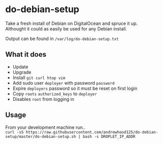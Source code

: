 # do-debian-setup
Take a fresh install of Debian on DigitalOcean and spruce it up.  
Althought it could as easily be used for any Debian install.  
  
Output can be found in `/var/log/do-debian-setup.txt`  

What it does
------------
 - Update
 - Upgrade
 - Install `git curl htop vim`
 - Add sudo user `deployer` with password `password`
 - Expire `deployers` password so it must be reset on first login
 - Copy `roots` `authorized_keys` to `deployer`
 - Disables `root` from logging in

Usage
-----
From your development machine run..  
`curl -sS
https://raw.githubusercontent.com/andrewhood125/do-debian-setup/master/do-debian-setup.sh
| bash -s DROPLET_IP_ADDR`
